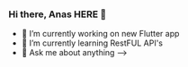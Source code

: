 ### Hi there, Anas HERE 👋

- 🔭 I’m currently working on new Flutter app
- 🌱 I’m currently learning RestFUL API's
- 💬 Ask me about anything
-->

